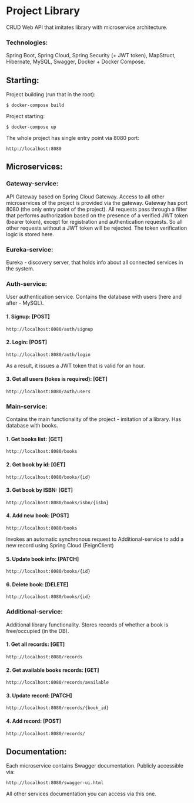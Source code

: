 # Project Library
CRUD Web API that imitates library with microservice architecture.

### Technologies:
Spring Boot, Spring Cloud, Spring Security (+ JWT token), MapStruct,
Hibernate, MySQL, Swagger, Docker + Docker Compose.

## Starting:
Project building (run that in the root):
```
$ docker-compose build
```
Project starting: 
```
$ docker-compose up
```
The whole project has single entry point via 8080 port:
```
http://localhost:8080
```

## Microservices:
### Gateway-service:
API Gateway based on Spring Cloud Gateway. Access to all other microservices of the project is provided via the gateway.
Gateway has port 8080 (the only entry point of the project).
All requests pass through a filter that performs authorization based on the presence of a verified JWT token (bearer token),
except for registration and authentication requests. So all other requests without a JWT token will be rejected.
The token verification logic is stored here.

### Eureka-service:
Eureka - discovery server, that holds info about all connected services in the system.

### Auth-service:
User authentication service. Contains the database with users (here and after - MySQL).
#### 1. Signup: [POST]
```
http://localhost:8080/auth/signup
```
#### 2. Login: [POST]
```
http://localhost:8080/auth/login
```
As a result, it issues a JWT token that is valid for an hour.
#### 3. Get all users (tokes is required): [GET]
```
http://localhost:8080/auth/users
```
### Main-service:
Contains the main functionality of the project - imitation of a library. Has database with books.
#### 1. Get books list: [GET]
```
http://localhost:8080/books
```
#### 2. Get book by id: [GET]
```
http://localhost:8080/books/{id}
```
#### 3. Get book by ISBN: [GET]
```
http://localhost:8080/books/isbn/{isbn}
```
#### 4. Add new book: [POST]
```
http://localhost:8080/books
```
Invokes an automatic synchronous request to Additional-service to add a new record using Spring Cloud (FeignClient)
#### 5. Update book info: [PATCH]
```
http://localhost:8080/books/{id}
```
#### 6. Delete book: [DELETE]
```
http://localhost:8080/books/{id}
```

### Additional-service:
Additional library functionality. Stores records of whether a book is free/occupied (in the DB).
#### 1. Get all records: [GET]
```
http://localhost:8080/records
```
#### 2. Get available books records: [GET]
```
http://localhost:8080/records/available
```
#### 3. Update record: [PATCH]
```
http://localhost:8080/records/{book_id}
```
#### 4. Add record: [POST]
```
http://localhost:8080/records/
```

## Documentation:
Each microservice contains Swagger documentation. Publicly accessible via:
```
http://localhost:8080/swagger-ui.html
```
All other services documentation you can access via this one.
